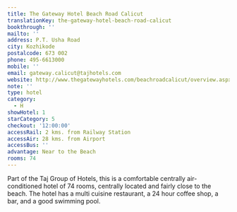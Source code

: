 ```yaml
---
title: The Gateway Hotel Beach Road Calicut
translationKey: the-gateway-hotel-beach-road-calicut
bookthrough: ''
mailto: ''
address: P.T. Usha Road
city: Kozhikode
postalcode: 673 002
phone: 495-6613000
mobile: ''
email: gateway.calicut@tajhotels.com
website: http://www.thegatewayhotels.com/beachroadcalicut/overview.aspx
note: ''
type: hotel
category:
  - H
showHotel: 1
starCategory: 5
checkout: '12:00:00'
accessRail: 2 kms. from Railway Station
accessAir: 28 kms. from Airport
accessBus: ''
advantage: Near to the Beach
rooms: 74
---
```

Part of the Taj Group of Hotels, this is a comfortable centrally air-conditioned hotel of 74 rooms, centrally located and fairly close to the beach. The hotel has a multi cuisine restaurant, a 24 hour coffee shop, a bar, and a good swimming pool.